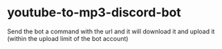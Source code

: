 # youtube-to-mp3-discord-bot
Send the bot a command with the url and it will download it and upload it (within the upload limit of the bot account)
